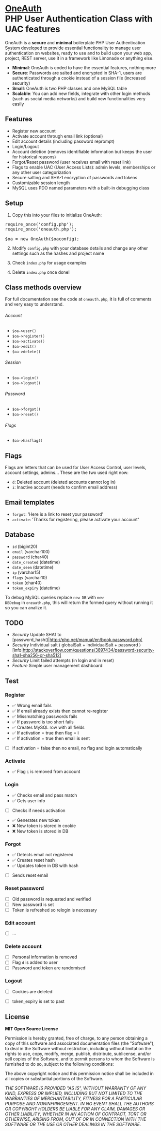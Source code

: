 # [OneAuth](https://github.com/luckyshot/OneAuth) <br>PHP User Authentication Class with UAC features

OneAuth is a **secure** and **minimal** boilerplate PHP User Authentication System developed to provide essential functionality to manage user authentication on websites, ready to use and to build upon your web app, project, REST server, use it in a framework like Limonade or anything else.

* **Minimal**: OneAuth is coded to have the essential features, nothing more
* **Secure**: Passwords are salted and encrypted in SHA-1, users are authenticated through a cookie instead of a session file (increased security)
* **Small**: OneAuth is two PHP classes and one MySQL table
* **Scalable**: You can add new fields, integrate with other login methods (such as social media networks) and build new functionalities very easily


## Features

- Register new account
- Activate account through email link (optional)
- Edit account details (including password reprompt)
- Login/Logout
- Account deletion (removes identifiable information but keeps the user for historical reasons)
- Forgot/Reset password (user receives email with reset link)
- Flags to enable UAC (User Access Lists): admin levels, memberships or any other user categorization
- Secure salting and SHA-1 encryption of passwords and tokens
- Customizable session length
- MySQL uses PDO named parameters with a built-in debugging class


## Setup

1. Copy this into your files to initialize OneAuth:
<pre>require_once('config.php');
require_once('oneauth.php');

$oa = new OneAuth($oaconfig);</pre>

2. Modify <code>config.php</code> with your database details and change any other settings such as the hashes and project name

3. Check <code>index.php</code> for usage examples

4. Delete <code>index.php</code> once done!



## Class methods overview

For full documentation see the code at <code>oneauth.php</code>, it is full of comments and very easy to understand.

###### Account

- <code>$oa->user()</code>
- <code>$oa->register()</code>
- <code>$oa->activate()</code>
- <code>$oa->edit()</code>
- <code>$oa->delete()</code>

###### Session

- <code>$oa->login()</code>
- <code>$oa->logout()</code>

###### Password

- <code>$oa->forgot()</code>
- <code>$oa->reset()</code>

###### Flags

- <code>$oa->hasflag()</code>



## Flags

Flags are letters that can be used for User Access Control, user levels, account settings, admins&hellip; These are the two used right now:

- <code>d</code>: Deleted account (deleted accounts cannot log in)
- <code>i</code>: Inactive account (needs to confirm email address)



## Email templates

- <code>forgot</code>: 'Here is a link to reset your password'
- <code>activate</code>: 	'Thanks for registering, please activate your account'



## Database

* `id` (bigint20)
* `email` (varchar100)
* `password` (char40)
* `date_created` (datetime)
* `date_seen` (datetime)
* `ip` (varchar15)
* `flags` (varchar10)
* `token` (char40)
* `token_expiry` (datetime)

To debug MySQL queries replace <code>new DB</code> with <code>new DBDebug</code> in <code>oneauth.php</code>, this will return the formed query without running it so you can analize it.


## TODO

- *Security* Update SHA1 to [password_hash()|http://php.net/manual/en/book.password.php]
- *Security* Individual salt ( globalSalt + individualSalt + password ) [info|http://stackoverflow.com/questions/3897434/password-security-sha1-sha256-or-sha512]
- *Security* Limit failed attempts (in login and in reset)
- *Feature* Simple user management dashboard


## Test

### Register

- :white_check_mark: Wrong email fails
- :white_check_mark: If email already exists then cannot re-register
- :white_check_mark: Missmatching passwords fails
- :white_check_mark: If password is too short fails
- :white_check_mark: Creates MySQL row with all fields
- :white_check_mark: If activation = true then flag = i
- :white_check_mark: If activation = true then email is sent
- [  ] If activation = false then no email, no flag and login automatically

### Activate

- :white_check_mark: Flag <code>i</code> is removed from account

### Login

- :white_check_mark: Checks email and pass match
- :white_check_mark: Gets user info
- [  ] Checks if needs activation
- :white_check_mark: Generates new token
- :x: New token is stored in cookie
- :x: New token is stored in DB

### Forgot

- :white_check_mark: Detects email not registered
- :white_check_mark: Creates reset hash
- :white_check_mark: Updates token in DB with hash
- [  ] Sends reset email

### Reset password

- [  ] Old password is requested and verified
- [  ] New password is set
- [  ] Token is refreshed so relogin is necessary

### Edit account

- [  ] ...

### Delete account

- [  ] Personal information is removed
- [  ] Flag <code>d</code> is added to user
- [  ] Password and token are randomised

### Logout

- [  ] Cookies are deleted
- [  ] token_expiry is set to past


## License

**MIT Open Source License**

Permission is hereby granted, free of charge, to any person obtaining a copy of this software and associated documentation files (the "Software"), to deal in the Software without restriction, including without limitation the rights to use, copy, modify, merge, publish, distribute, sublicense, and/or sell copies of the Software, and to permit persons to whom the Software is furnished to do so, subject to the following conditions:

The above copyright notice and this permission notice shall be included in all copies or substantial portions of the Software.

_THE SOFTWARE IS PROVIDED "AS IS", WITHOUT WARRANTY OF ANY KIND, EXPRESS OR IMPLIED, INCLUDING BUT NOT LIMITED TO THE WARRANTIES OF MERCHANTABILITY, FITNESS FOR A PARTICULAR PURPOSE AND NONINFRINGEMENT. IN NO EVENT SHALL THE AUTHORS OR COPYRIGHT HOLDERS BE LIABLE FOR ANY CLAIM, DAMAGES OR OTHER LIABILITY, WHETHER IN AN ACTION OF CONTRACT, TORT OR OTHERWISE, ARISING FROM, OUT OF OR IN CONNECTION WITH THE SOFTWARE OR THE USE OR OTHER DEALINGS IN THE SOFTWARE._
